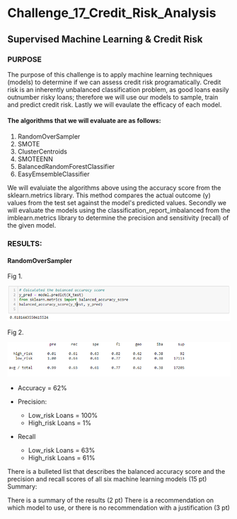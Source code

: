 # Challenge_17_Credit_Risk_Analysis
## Supervised Machine Learning & Credit Risk

### PURPOSE
The purpose of this challenge is to apply machine learning techniques (models) to determine if we can assess credit risk programatically. Credit risk is an inherently unbalanced classification problem, as good loans easily outnumber risky loans; therefore we will use our models to sample, train and predict credit risk. Lastly we will evaulate the efficacy of each model.

#### The algorithms that we will evaluate are as follows:
1) RandomOverSampler
2) SMOTE
3) ClusterCentroids
4) SMOTEENN
5) BalancedRandomForestClassifier
6) EasyEmsembleClassifier

We will evaluiate the algorithms above using the accuracy score from the sklearn.metrics library. This method compares the actual outcome (y) values from the test set against the model's predicted values. Secondly we will evaluate the models using the classification_report_imbalanced from the imblearn.metrics library to determine the precision and sensitivity (recall) of the given model.


### RESULTS:
#### RandomOverSampler
Fig 1.

![](https://github.com/klegaultguthrie/Challenge_17_Credit_Risk_Analysis/blob/main/Fig1.png)

Fig 2.

![](https://github.com/klegaultguthrie/Challenge_17_Credit_Risk_Analysis/blob/main/Fig2.png)
* Accuracy = 62%
* Precision:                     
  * Low_risk Loans = 100%
  * High_risk Loans = 1%

* Recall                 
  * Low_risk Loans = 63%
  * High_risk Loans = 61%


There is a bulleted list that describes the balanced accuracy score and the precision and recall scores of all six machine learning models (15 pt)
Summary:

There is a summary of the results (2 pt)
There is a recommendation on which model to use, or there is no recommendation with a justification (3 pt)
